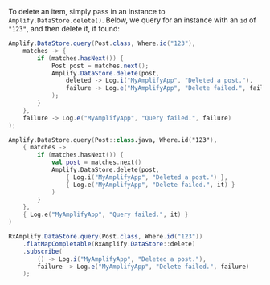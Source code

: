 To delete an item, simply pass in an instance to `Amplify.DataStore.delete()`.  Below, we query for an instance with an `id` of `"123"`, and then delete it, if found:

<amplify-block-switcher>
<amplify-block name="Java">

```java
Amplify.DataStore.query(Post.class, Where.id("123"),
    matches -> {
        if (matches.hasNext()) {
            Post post = matches.next();
            Amplify.DataStore.delete(post,
                deleted -> Log.i("MyAmplifyApp", "Deleted a post."),
                failure -> Log.e("MyAmplifyApp", "Delete failed.", failure)
            );
        }
    },
    failure -> Log.e("MyAmplifyApp", "Query failed.", failure)
);
```

</amplify-block>
<amplify-block name="Kotlin">

```kotlin
Amplify.DataStore.query(Post::class.java, Where.id("123"),
    { matches ->
        if (matches.hasNext()) {
            val post = matches.next()
            Amplify.DataStore.delete(post,
                { Log.i("MyAmplifyApp", "Deleted a post.") },
                { Log.e("MyAmplifyApp", "Delete failed.", it) }
            )
        }
    },
    { Log.e("MyAmplifyApp", "Query failed.", it) }
)
```

</amplify-block>
<amplify-block name="RxJava">

```java
RxAmplify.DataStore.query(Post.class, Where.id("123"))
    .flatMapCompletable(RxAmplify.DataStore::delete)
    .subscribe(
        () -> Log.i("MyAmplifyApp", "Deleted a post."),
        failure -> Log.e("MyAmplifyApp", "Delete failed.", failure)
    );
```

</amplify-block>
</amplify-block-switcher>
